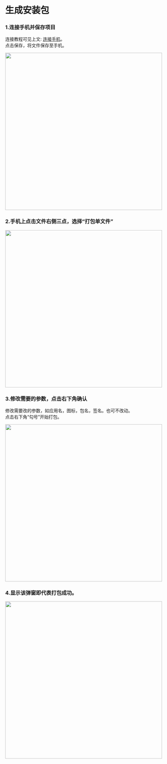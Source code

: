 
# 生成安装包

### 1.连接手机并保存项目

连接教程可见上文: [连接手机](start/Connect.md)。  
点击保存，将文件保存至手机。

<img src="docs/images/apk_1.jpg" width="500"/>

### 2.手机上点击文件右侧三点，选择“打包单文件”

<img src="docs/images/apk_2.jpg" width="500"/>

### 3.修改需要的参数，点击右下角确认

修改需要改的参数，如应用名，图标，包名，签名。也可不改动。  
点击右下角“勾号”开始打包。

<img src="docs/images/apk_3.jpg" width="500"/>

### 4.显示该弹窗即代表打包成功。

<img src="docs/images/apk_4.jpg" width="500"/>





